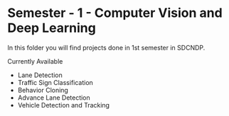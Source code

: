 # Semester - 1 - Computer Vision and Deep Learning

In this folder you will find projects done in 1st semester in SDCNDP.

Currently Available
- Lane Detection
- Traffic Sign Classification
- Behavior Cloning
- Advance Lane Detection
- Vehicle Detection and Tracking

